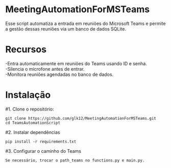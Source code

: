 # MeetingAutomationForMSTeams
Esse script automatiza a entrada em reuniões do Microsoft Teams e permite a gestão dessas reuniões via um banco de dados SQLite.
# Recursos
-Entra automaticamente em reuniões do Teams usando ID e senha.  
-Silencia o microfone antes de entrar.  
-Monitora reuniões agendadas no banco de dados.

# Instalação  
#1. Clone o repositório:
```
git clone https://github.com/glk12/MeetingAutomationForMSTeams.git
cd TeamsAutomationScript
```
#2. Instalar dependências
```
pip install -r requirements.txt
```
#3. Configurar o caminho do Teams
```
Se necessário, trocar o path_teams no functions.py e main.py.
```
